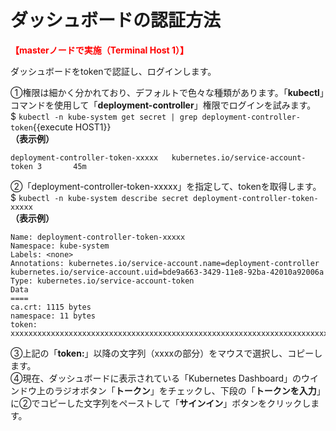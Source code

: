 # ダッシュボードの認証方法
**<span style="color: red; ">【masterノードで実施（Terminal Host 1）】</span>**  

ダッシュボードをtokenで認証し、ログインします。  

①権限は細かく分かれており、デフォルトで色々な種類があります。「**kubectl**」コマンドを使用して「**deployment-controller**」権限でログインを試みます。  
$ `kubectl -n kube-system get secret | grep deployment-controller-token`{{execute HOST1}}  
**（表示例）**
```
deployment-controller-token-xxxxx   kubernetes.io/service-account-token 3       45m
```  
②「deployment-controller-token-xxxxx」を指定して、tokenを取得します。  
$ `kubectl -n kube-system describe secret deployment-controller-token-xxxxx`  
**（表示例）**
```
Name: deployment-controller-token-xxxxx
Namespace: kube-system
Labels: <none>
Annotations: kubernetes.io/service-account.name=deployment-controller
kubernetes.io/service-account.uid=bde9a663-3429-11e8-92ba-42010a92006a
Type: kubernetes.io/service-account-token
Data
====
ca.crt: 1115 bytes
namespace: 11 bytes
token: xxxxxxxxxxxxxxxxxxxxxxxxxxxxxxxxxxxxxxxxxxxxxxxxxxxxxxxxxxxxxxxxxxxxxxxxxxxxxxxxxxxxxxxxxxxxxxxxxxxxxxxxx
```  
③上記の「**token:**」以降の文字列（xxxxの部分）をマウスで選択し、コピーします。   
④現在、ダッシュボードに表示されている「Kubernetes Dashboard」のウインドウ上のラジオボタン「**トークン**」をチェックし、下段の「**トークンを入力**」に②でコピーした文字列をペーストして「**サインイン**」ボタンをクリックします。  

